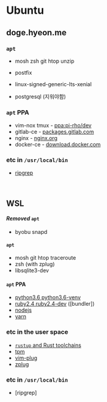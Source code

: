 Ubuntu
========

doge.hyeon.me
--------
### `apt`
- mosh zsh git htop unzip
- postfix
- linux-signed-generic-lts-xenial

- postgresql (지워야함)

### `apt` PPA
- vim-nox tmux                   - [ppa:pi-rho/dev](https://launchpad.net/~pi-rho/+archive/ubuntu/dev)
- gitlab-ce                      - [packages.gitlab.com](https://about.gitlab.com/downloads/#ubuntu1404)
- nginx                          - [nginx.org](https://www.nginx.com/resources/wiki/start/topics/tutorials/install/)
- docker-ce                      - [download.docker.com](https://docs.docker.com/engine/installation/linux/ubuntu/)

### etc in `/usr/local/bin`
- [ripgrep](https://github.com/BurntSushi/ripgrep)

<br>

WSL
--------
#### *Removed* `apt`
- byobu snapd

#### `apt`
- mosh git htop traceroute
- zsh (with zplug)
- libsqlite3-dev

#### `apt` PPA
- [python3.6 python3.6-venv](https://launchpad.net/~fkrull/+archive/ubuntu/deadsnakes)
- [ruby2.4 ruby2.4-dev](https://www.brightbox.com/docs/ruby/ubuntu/) ([bundler])
- [nodejs](https://nodejs.org/en/download/package-manager/)
- [yarn](https://yarnpkg.com/en/docs/install#linux-tab)

### etc in the user space
- [`rustup` and Rust toolchains](https://www.rust-lang.org)
- [tpm](https://github.com/tmux-plugins/tpm)
- [vim-plug](https://github.com/junegunn/vim-plug)
- [zplug](https://github.com/zplug/zplug)

### etc in `/usr/local/bin`
- [ripgrep]
